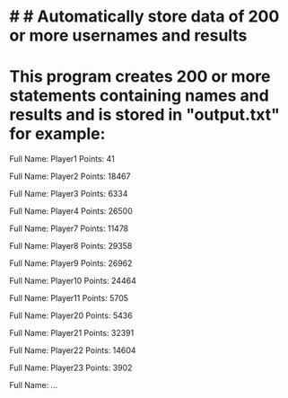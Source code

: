 # # # Automatically store data of 200 or more usernames and results


# This program creates 200 or more statements containing names and results and is stored in "output.txt" for example:


Full Name: Player1 Points: 41 

Full Name: Player2 Points: 18467 

Full Name: Player3 Points: 6334 

Full Name: Player4 Points: 26500

Full Name: Player7 Points: 11478

Full Name: Player8 Points: 29358

Full Name: Player9 Points: 26962

Full Name: Player10 Points: 24464

Full Name: Player11 Points: 5705

Full Name: Player20 Points: 5436

Full Name: Player21 Points: 32391

Full Name: Player22 Points: 14604

Full Name: Player23 Points: 3902

Full Name: ...
